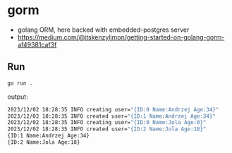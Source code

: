 # gorm

- golang ORM, here backed with embedded-postgres server
- https://medium.com/@itskenzylimon/getting-started-on-golang-gorm-af49381caf3f

## Run

```sh
go run .
```
output:
```sh
2023/12/02 18:28:35 INFO creating user="{ID:0 Name:Andrzej Age:34}"
2023/12/02 18:28:35 INFO created user="{ID:1 Name:Andrzej Age:34}"
2023/12/02 18:28:35 INFO creating user="{ID:0 Name:Jola Age:0}"
2023/12/02 18:28:35 INFO created user="{ID:2 Name:Jola Age:18}"
{ID:1 Name:Andrzej Age:34}
{ID:2 Name:Jola Age:18}
```